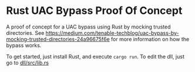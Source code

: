 # Rust UAC Bypass Proof Of Concept

A proof of concept for a UAC bypass using Rust by mocking trusted directories.
See https://medium.com/tenable-techblog/uac-bypass-by-mocking-trusted-directories-24a96675f6e for more information on how the bypass works.

To get started, just install Rust, and execute `cargo run`. To edit the dll, just go to [dll/src/lib.rs](./dll/src/lib.rs)

